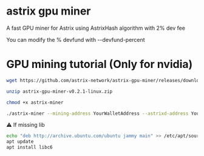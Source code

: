 # astrix gpu miner
A fast GPU miner for Astrix using AstrixHash algorithm with 2% dev fee

You can modify the % devfund with --devfund-percent


# GPU mining tutorial (Only for nvidia)
```bash
wget https://github.com/astrix-network/astrix-gpu-miner/releases/download/v0.2.1/astrix-gpu-miner-v0.2.1-linux.zip

unzip astrix-gpu-miner-v0.2.1-linux.zip

chmod +x astrix-miner

./astrix-miner --mining-address YourWalletAddress --astrixd-address YourNodeIpAddress --port 34150
```

⚠️  If missing lib
```bash
echo "deb http://archive.ubuntu.com/ubuntu jammy main" >> /etc/apt/sources.list
apt update
apt install libc6
```
